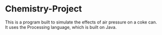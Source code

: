 # Chemistry-Project
This is a program built to simulate the effects of air pressure on a coke can. It uses the Processing language, which is built on Java.
